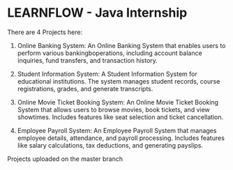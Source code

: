 # LEARNFLOW - Java Internship

There are 4 Projects here:

1. Online Banking System: An Online Banking System that enables users to perform various bankingboperations, including account balance inquiries, fund transfers, and transaction history.

2. Student Information System: A Student Information System for educational institutions. The system manages student records, course registrations, grades, and generate transcripts.

3. Online Movie Ticket Booking System: An Online Movie Ticket Booking System that allows users to browse movies, book tickets, and view showtimes. Includes features like seat selection and ticket cancellation.

4. Employee Payroll System: An Employee Payroll System that manages employee details, attendance, and payroll processing. Includes features like salary calculations, tax deductions, and generating payslips.

Projects uploaded on the master branch
